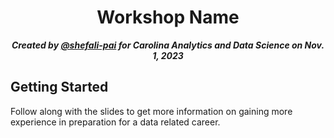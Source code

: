 <h1 align="center">Workshop Name</h1>

<p align="center"><b><i>Created by <a href="https://github.com/shefali-pai">@shefali-pai</a> for Carolina Analytics and Data Science on Nov. 1, 2023</b></i></p>

## Getting Started

Follow along with the slides to get more information on gaining more experience in preparation for a data related career. 
